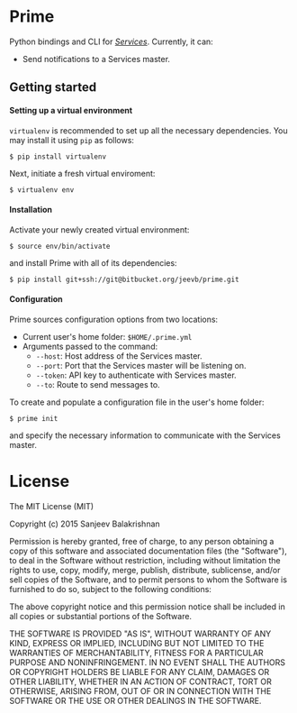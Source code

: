 # Prime

Python bindings and CLI for [*Services*](https://bitbucket.org/jeevb/services). Currently, it can:

- Send notifications to a Services master.

## Getting started

#### Setting up a virtual environment
`virtualenv` is recommended to set up all the necessary dependencies. You may install it using `pip` as follows:
```
$ pip install virtualenv
```

Next, initiate a fresh virtual enviroment:
```
$ virtualenv env
```

#### Installation
Activate your newly created virtual environment:
```
$ source env/bin/activate
```

and install Prime with all of its dependencies:
```
$ pip install git+ssh://git@bitbucket.org/jeevb/prime.git
```

#### Configuration
Prime sources configuration options from two locations:

- Current user's home folder: `$HOME/.prime.yml`
- Arguments passed to the command:
    - `--host`: Host address of the Services master.
    - `--port`: Port that the Services master will be listening on.
    - `--token`: API key to authenticate with Services master.
    - `--to`: Route to send messages to.

To create and populate a configuration file in the user's home folder:
```
$ prime init
```
and specify the necessary information to communicate with the Services master.


# License

The MIT License (MIT)

Copyright (c) 2015 Sanjeev Balakrishnan

Permission is hereby granted, free of charge, to any person obtaining a copy
of this software and associated documentation files (the "Software"), to deal
in the Software without restriction, including without limitation the rights
to use, copy, modify, merge, publish, distribute, sublicense, and/or sell
copies of the Software, and to permit persons to whom the Software is
furnished to do so, subject to the following conditions:

The above copyright notice and this permission notice shall be included in
all copies or substantial portions of the Software.

THE SOFTWARE IS PROVIDED "AS IS", WITHOUT WARRANTY OF ANY KIND, EXPRESS OR
IMPLIED, INCLUDING BUT NOT LIMITED TO THE WARRANTIES OF MERCHANTABILITY,
FITNESS FOR A PARTICULAR PURPOSE AND NONINFRINGEMENT. IN NO EVENT SHALL THE
AUTHORS OR COPYRIGHT HOLDERS BE LIABLE FOR ANY CLAIM, DAMAGES OR OTHER
LIABILITY, WHETHER IN AN ACTION OF CONTRACT, TORT OR OTHERWISE, ARISING FROM,
OUT OF OR IN CONNECTION WITH THE SOFTWARE OR THE USE OR OTHER DEALINGS IN
THE SOFTWARE.
